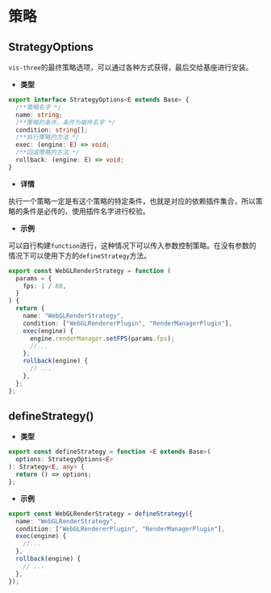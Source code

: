 # 策略

## StrategyOptions

`vis-three`的最终策略选项，可以通过各种方式获得，最后交给基座进行安装。

- **类型**

```ts
export interface StrategyOptions<E extends Base> {
  /**策略名字 */
  name: string;
  /**策略的条件，条件为插件名字 */
  condition: string[];
  /**执行策略的方法 */
  exec: (engine: E) => void;
  /**回滚策略的方法 */
  rollback: (engine: E) => void;
}
```

- **详情**

执行一个策略一定是有这个策略的特定条件，也就是对应的依赖插件集合，所以策略的条件是必传的，使用插件名字进行校验。

- **示例**

可以自行构建`function`进行，这种情况下可以传入参数控制策略。在没有参数的情况下可以使用下方的`defineStrategy`方法。

```ts
export const WebGLRenderStrategy = function (
  params = {
    fps: 1 / 60,
  }
) {
  return {
    name: "WebGLRenderStrategy",
    condition: ["WebGLRendererPlugin", "RenderManagerPlugin"],
    exec(engine) {
      engine.renderManager.setFPS(params.fps);
      //...
    },
    rollback(engine) {
      // ...
    },
  };
};
```

## defineStrategy()

- **类型**

```ts
export const defineStrategy = function <E extends Base>(
  options: StrategyOptions<E>
): Strategy<E, any> {
  return () => options;
};
```

- **示例**

```ts
export const WebGLRenderStrategy = defineStrategy({
  name: "WebGLRenderStrategy",
  condition: ["WebGLRendererPlugin", "RenderManagerPlugin"],
  exec(engine) {
    //...
  },
  rollback(engine) {
    // ...
  },
});
```
